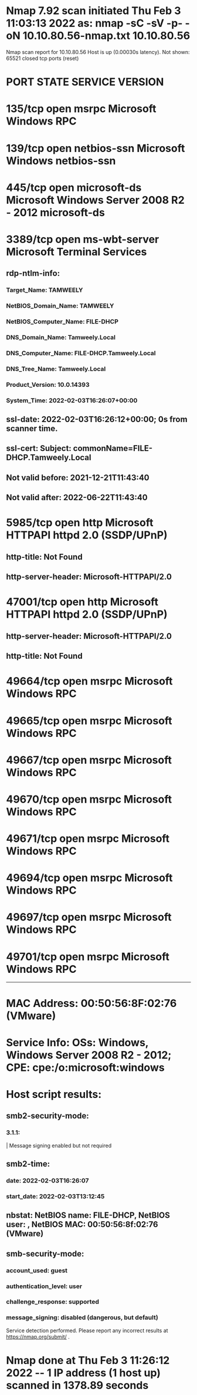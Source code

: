 # Nmap 7.92 scan initiated Thu Feb  3 11:03:13 2022 as: nmap -sC -sV -p- -oN 10.10.80.56-nmap.txt 10.10.80.56
Nmap scan report for 10.10.80.56
Host is up (0.00030s latency).
Not shown: 65521 closed tcp ports (reset)

# PORT      STATE SERVICE       VERSION
# 135/tcp   open  msrpc         Microsoft Windows RPC

# 139/tcp   open  netbios-ssn   Microsoft Windows netbios-ssn

# 445/tcp   open  microsoft-ds  Microsoft Windows Server 2008 R2 - 2012 microsoft-ds

# 3389/tcp  open  ms-wbt-server Microsoft Terminal Services
## rdp-ntlm-info: 
### Target_Name: TAMWEELY
### NetBIOS_Domain_Name: TAMWEELY
### NetBIOS_Computer_Name: FILE-DHCP
### DNS_Domain_Name: Tamweely.Local
### DNS_Computer_Name: FILE-DHCP.Tamweely.Local
### DNS_Tree_Name: Tamweely.Local
### Product_Version: 10.0.14393
### System_Time: 2022-02-03T16:26:07+00:00
## ssl-date: 2022-02-03T16:26:12+00:00; 0s from scanner time.
## ssl-cert: Subject: commonName=FILE-DHCP.Tamweely.Local
## Not valid before: 2021-12-21T11:43:40
## Not valid after:  2022-06-22T11:43:40

# 5985/tcp  open  http          Microsoft HTTPAPI httpd 2.0 (SSDP/UPnP)
## http-title: Not Found
## http-server-header: Microsoft-HTTPAPI/2.0

# 47001/tcp open  http          Microsoft HTTPAPI httpd 2.0 (SSDP/UPnP)
## http-server-header: Microsoft-HTTPAPI/2.0
## http-title: Not Found

# 49664/tcp open  msrpc         Microsoft Windows RPC
# 49665/tcp open  msrpc         Microsoft Windows RPC
# 49667/tcp open  msrpc         Microsoft Windows RPC
# 49670/tcp open  msrpc         Microsoft Windows RPC
# 49671/tcp open  msrpc         Microsoft Windows RPC
# 49694/tcp open  msrpc         Microsoft Windows RPC
# 49697/tcp open  msrpc         Microsoft Windows RPC
# 49701/tcp open  msrpc         Microsoft Windows RPC

------------------------------------------------------------------------

# MAC Address: 00:50:56:8F:02:76 (VMware)
# Service Info: OSs: Windows, Windows Server 2008 R2 - 2012; CPE: cpe:/o:microsoft:windows

# Host script results:
## smb2-security-mode: 
### 3.1.1: 
|     Message signing enabled but not required
## smb2-time: 
### date: 2022-02-03T16:26:07
### start_date: 2022-02-03T13:12:45
## nbstat: NetBIOS name: FILE-DHCP, NetBIOS user: <unknown>, NetBIOS MAC: 00:50:56:8f:02:76 (VMware)
## smb-security-mode: 
### account_used: guest
### authentication_level: user
### challenge_response: supported
### message_signing: disabled (dangerous, but default)

Service detection performed. Please report any incorrect results at https://nmap.org/submit/ .
# Nmap done at Thu Feb  3 11:26:12 2022 -- 1 IP address (1 host up) scanned in 1378.89 seconds